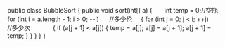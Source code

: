 public class BubbleSort
{
    public void sort(int[] a)
    {
        int temp = 0;//空瓶
        for (int i = a.length - 1; i > 0; --i)
      //多少伦
     {
            for (int j = 0; j < i; ++j)
           //多少次
            
            {
                if (a[j + 1] < a[j])
                {
                    temp = a[j];
                    a[j] = a[j + 1];
                    a[j + 1] = temp;
                }
            }
        }
    }
}
